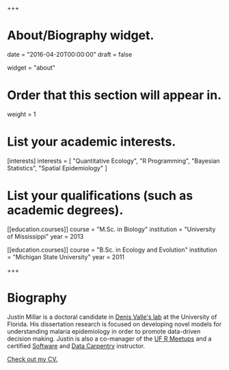 +++
# About/Biography widget.

date = "2016-04-20T00:00:00"
draft = false

widget = "about"

# Order that this section will appear in.
weight = 1

# List your academic interests.
[interests]
  interests = [
    "Quantitative Ecology",
    "R Programming",
    "Bayesian Statistics",
    "Spatial Epidemiology"
  ]

# List your qualifications (such as academic degrees).
[[education.courses]]
  course = "M.Sc. in Biology"
  institution = "University of Mississippi"
  year = 2013

[[education.courses]]
  course = "B.Sc. in Ecology and Evolution"
  institution = "Michigan State University"
  year = 2011
 
+++

# Biography

Justin Millar is a doctoral candidate in [Denis Valle's lab](http://denisvalle.weebly.com/) at the University of Florida. His dissertation research is focused on developing novel models for understanding malaria epidemiology in order to promote data-driven decision making. Justin is also a co-manager of the [UF R Meetups](http://www.r-gators.com) and a certified [Software](https://software-carpentry.org/) and [Data Carpentry](http://www.datacarpentry.org/) instructor. 

[Check out my CV.](/#cv)
